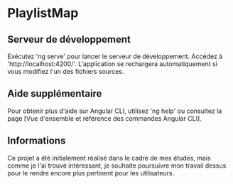# PlaylistMap

## Serveur de développement

Exécutez 'ng serve' pour lancer le serveur de développement. Accédez à 'http://localhost:4200/'. L'application se rechargera automatiquement si vous modifiez l'un des fichiers sources.

## Aide supplémentaire

Pour obtenir plus d'aide sur Angular CLI, utilisez 'ng help' ou consultez la page [Vue d'ensemble et référence des commandes Angular CLI].

## Informations

Ce projet a été initialement réalisé dans le cadre de mes études, mais comme je l'ai trouvé intéressant, je souhaite poursuivre mon travail dessus pour le rendre encore plus pertinent pour les utilisateurs.

